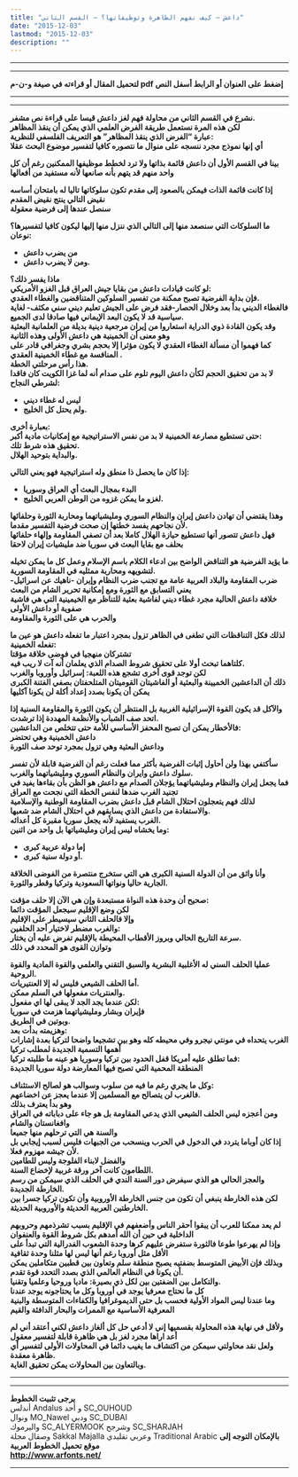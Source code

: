 ```yaml
---
title: "داعش – كيف نفهم الظاهرة وتوظيفاتها؟ – القسم الثاني"
date: "2015-12-03"
lastmod: "2015-12-03"
description: ""
---
```

---

---

**لتحميل المقال أو قراءته في صيغة و-ن-م pdf إضغط على العنوان أو الرابط أسفل النص**

---



---

**نشرع في القسم الثاني من محاولة فهم لغز داعش قيسا على قراءة نص مشفر.  
لكن هذه المرة نستعمل طريقة الفرض العلمي الذي يمكن أن ينقذ المظاهر  
عبارة “الفرض الذي ينقذ المظاهر” هو التعريف الفلسفي للنظرية:  
أي إنها نموذج مجرد ننسجه على منوال ما نتصوره كافيا لتفسير موضوع البحث عقلا**

**بينا في القسم الأول أن داعش قائمة بذاتها ولا ترد لخطط موظيفها الممكنين رغم أن كل واحد منهم قد يتهم بأنه صانعها لأنه مستفيد من أفعالها**

**إذا كانت قائمة الذات فيمكن بالصعود إلى مقدم تكون سلوكاتها تاليا له بامتحان أساسه  
نقيض التالي ينتج نقيض المقدم  
سنصل عندها إلى فرضية معقولة**

**ما السلوكات التي سنصعد منها إلى التالي الذي ننزل منها إليها ليكون كافيا لتفسيرها؟  
نوعان:**

* **من يضرب داعش**
* **ومن لا يضرب داعش.**

**ماذا يفسر ذلك؟  
لو كانت قيادات داعش من بقايا جيش العراق قبل الغزو الأمريكي:  
فإن بداية الفرضية تصبح ممكنة من تفسير السلوكين المتناقضين والغطاء العقدي.  
فالغطاء الديني بدأ بعد وخلال الحصار-فقد فرض على الجيش تعليم ديني سني مكثف- لغاية سياسية قد لا يكون البعد الإيماني فيها صادقا لدى الجميع.  
وقد يكون القادة ذوي الدراية استعاروا من إيران مرجعية دينية بديلة من العلمانية البعثية وهو معنى أن الخمينية هي داعش الأولى وهذه الثانية  
كما فهموا أن مسألة الغطاء العقدي لا يكون مؤثرا إلا بحجم بشري وجغرافي قادر على المنافسة مع غطاء الخمينية العقدي .  
هذا رأس مرحلتي الخطة.  
لا بد من تحقيق الحجم لكأن داعش اليوم تلوم على صدام أنه لما غزا الكويت كان فاقدا لشرطي النجاح:**

* **ليس له غطاء ديني**
* **ولم يحتل كل الخليج.**

**بعبارة أخرى:  
حتى تستطيع مصارعة الخمينية لا بد من نفس الاستراتيجية مع إمكانيات مادية أكبر:  
تحقيق هذه شرط تلك.  
والبداية بتوحيد الهلال.**

**إذا كان ما يحصل ذا منطق وله استراتيجية فهو يعني التالي:**

* **البدء بمجال البعث أي العراق وسوريا**
* **لغزو ما يمكن غزوه من الوطن العربي الخليج.**

**وهذا يقتضي أن تهادن داعش إيران والنظام السوري ومليشياتهما ومحاربة الثورة وحلفائها لأن نجاحهم يفسد خطتها إن صحت فرضية التفسير مقدما.  
فهل داعش تتصور أنها تستطيع حيازة الهلال كاملا بعد أن تصفي المقاومة وإلهاء حلفائها بحلف مع بقايا البعث في سوريا ضد مليشيات إيران لاحقا**

**ما يؤيد الفرضية هو التناقض الواضح بين ادعاء الكلام باسم الإسلام وعمل كل ما يمكن تخيله لتشويهه ومحاربة ممثليه في المقاومة السورية.  
ضرب المقاومة والبلاد العربية عامة مع تجنب ضرب النظام وإيران -ناهيك عن اسرائيل- يعني التسابق مع الثورة ومع إمكانية تحرير الشام من البعث  
خلافة داعش الحالية مجرد غطاء ديني لفاشية بعثية للتناظر مع الخيمينية التي هي فاشية صفوية أو داعش الأولى  
والحرب هي على الثورة والمقاومة**

**لذلك فكل التناقظات التي تطغى في الظاهر تزول بمجرد اعتبار ما تفعله داعش هو عين ما تفعله الخمينية:  
تشتركان منهجيا في فوضى خلاقة مؤقتا  
كلتاهما تبحث أولا على تحقيق شروط الصدام الذي يعلمان أنه آت لا ريب فيه.  
لكن توجد قوى أخرى تشجع هذه اللعبة: إسرائيل وأوروبا والغرب  
ذلك أن الداعشين الخميينة والبعثية أو الفاشيتان القوميتان المتلحفتان بصفي الفتنة الكبرى يمكن أن يكونا بصدد إعداد أكلة لن يكونا آكليها**

**والآكل قد يكون القوة الإسرائيلية الغربية بل المنتظر أن يكون الثورة والمقاومة السنية إذا اتحد صف الشباب والأنظمة المهددة إذا ترشدت.  
فالأخطار يمكن أن تصبح المحفز الأساسي للأمة حتى تتخلص من الداعشين:  
داعش الخمينية وهي تحتضر  
وداعش البعثية وهي تزول بمجرد توحد صف الثورة**

**سأكتفي بهذا ولن أحاول إثبات الفرضية بأكثر مما فعلت رغم أن الفرضية قابلة لأن تفسر سلوك داعش وايران والنظام السوري ومليشياتهما والغرب.  
فما يجعل إيران والنظام ومليشياتهما يؤجلان الصدام مع داعش هو الظن بأن بقاءها يفيد في تجنيد الغرب ضدها لنفس الخطة التي نجحت مع العراق  
لذلك فهم يتعجلون احتلال الشام قبل داعش بضرب المقاومة الوطنية والإسلامية والاستفادة من داعش الذي يسابقهم في احتلال الشام ضد شعبها.  
الغرب يستفيد لأنه يجعل سوريا مقبرة كل أعدائه.  
وما يخشاه ليس إيران ومليشياتها بل واحد من اثنين:**

* **إما دولة عربية كبرى**
* **أو دولة سنية كبرى.**

**وأنا واثق من أن الدولة السنية الكبرى هي التي ستخرج منتصرة من الفوضى الخلاقة الجارية حاليا ونواتها السعودية وتركيا وقطر والثورة.**

**صحيح أن وحدة هذه النواة مستبعدة وإن هي الآن إلا حلف مؤقت:  
لكن وضع الإقليم سيجعل المؤقت دائما  
وإلا فالحلف الثاني سيسيطر على الإقليم  
والغرب مضطر لاختيار أحد الحلفين:  
سرعة التاريخ الحالي وبروز الأقطاب المحيطة بالإقليم تفرض عليه أن يختار.  
وتوازن القوى هو المحدد في ذلك**

**عمليا الحلف السني له الأغلبية البشرية والسبق التقني والعلمي والقوة المادية والقوة الروحية.  
أما الحلف الشيعي فليس له إلا العنتيريات.  
والعنتريات مفعولها في السلم ممكن.  
لكن عندما يجد الجد لا يبقى لها اي مفعول:  
فإيران وبشار ومليشياتهما هزمت في سوريا  
وبوتين في الطريق.  
وهزيمته بدأت بعد:  
الغرب يتحداه في مونتي نيجرو وفي محيطه كله وهو بين تشجيعا واضحا لتركيا بعدة إشارات أهمها التسمية الجديدة لمطلب تركيا  
فما تطلق عليه أمريكا قفل الحدود بين تركيا وسوريا هو عينه ما طلبته تركيا:  
المنطقة المحمية التي تصبح فيها المعارضة دولة سوريا الجديدة**

**وكل ما يجري رغم ما فيه من سلوب وسوالب هو لصالح الاستئناف:  
فالغرب لن يتصالح مع المسلمين إلا عندما يعجز عن اخضاعهم.  
وهو بدأ يعترف بذلك  
ومن أعجزه ليس الحلف الشيعي الذي يدعي المقاومة بل هو جاء على دباباته في العراق وافغانستان والشام  
والسنة هي التي ترحلهم منها جميعا  
إذا كان أوباما يتردد في الدخول في الحرب وينسحب من الجبهات فليس لسبب إيجابي بل لأن جيشه مهزوم فعلا.  
والفضل لابناء الفلوجة وليس للطامين  
اللطامون كانت آخر ورقة غربية لإخضاع السنة.  
والعجز الحالي هو الذي سيفرض دور السنة الندي في الحلف الذي سيمكن من رسم الخارطة الجديدة.  
لكن هذه الخارطة ينبغي أن تكون من جنس الخارطة الأوروبية وأن تكون تركيا جسرا بين الخارطتين العربية الحديثة والأوروبية الحديثة.**

**لم يعد ممكنا للعرب أن يبقوا أحقر الناس وأضعفهم في الإقليم بسبب تشرذمهم وحروبهم الداخلية في حين أن الله أمدهم بكل شروط القوة والعنفوان  
وإذا لم يهرعوا طوعا فالثورة ستفرض عليهم كرها وحدة الشعوب الفدرالية التي تبدأ على الأقل مثل أوروبا رغم أنها ليس لها مثلنا وحدة ثقافية  
وبذلك فإن الأبيض المتوسط بضفتيه يصبح منطقة سلم وتعاون بين قطبين متكاملين يمكن أن يكونا في النظام العالمي الذي بصدد التحدد قوة تقدم.  
والتكامل بين الضفتين بين لكل ذي بصيرة: ماديا وروحيا وعلميا وتقنيا.  
كل ما نحتاج معرفيا يوجد في أوروبا وكل ما يحتاجونه يوجد عندنا  
وما عندنا ليس المواد الأولية فحسب بل حتى الديموغرافيا والكفاءات المتوسطة والبنية المعرفية الأساسية مع الممرات والبحار الدافئة والقيم**

**ولأقل في نهاية هذه المحاولة بقسميها إني لا أدعي حل كل ألغاز داعش لكني أعتقد أني لم أعد اراها مجرد لغز بل هي ظاهرة قابلة لتفسير معقول  
ولعل نقد محاولتي سيمكن من اكتشاف ما يغيب دائما في المحاولات الأولى لتفسير أي ظاهرة معقدة.  
وبالتعاون بين المحاولات يمكن تحقيق الغاية.**

---

---

**يرجى تثبيت الخطوط**   
 أندلس Andalus  و أحد SC\_OUHOUD  
 ونوال MO\_Nawel  ودبي SC\_DUBAI   
 واليرموك SC\_ALYERMOOK  وشرجح SC\_SHARJAH   
 وصقال مجلة Sakkal Majalla وعربي تقليدي Traditional Arabic  **بالإمكان التوجه إلى موقع تحميل الخطوط العربية  
 http://www.arfonts.net/**

---

###